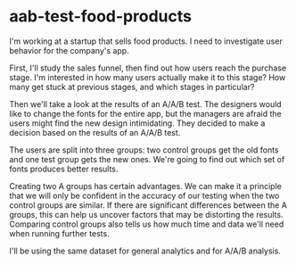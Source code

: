 # aab-test-food-products
I'm working at a startup that sells food products. I need to investigate user behavior for the company's app.

First, I'll study the sales funnel, then find out how users reach the purchase stage. I'm interested in how many users actually make it to this stage? How many get stuck at previous stages, and which stages in particular?

Then we'll take a look at the results of an A/A/B test. The designers would like to change the fonts for the entire app, but the managers are afraid the users might find the new design intimidating. They decided to make a decision based on the results of an A/A/B test.

The users are split into three groups: two control groups get the old fonts and one test group gets the new ones. We're going to find out which set of fonts produces better results.

Creating two A groups has certain advantages. We can make it a principle that we will only be confident in the accuracy of our testing when the two control groups are similar. If there are significant differences between the A groups, this can help us uncover factors that may be distorting the results. Comparing control groups also tells us how much time and data we'll need when running further tests.

I'll be using the same dataset for general analytics and for A/A/B analysis. 
